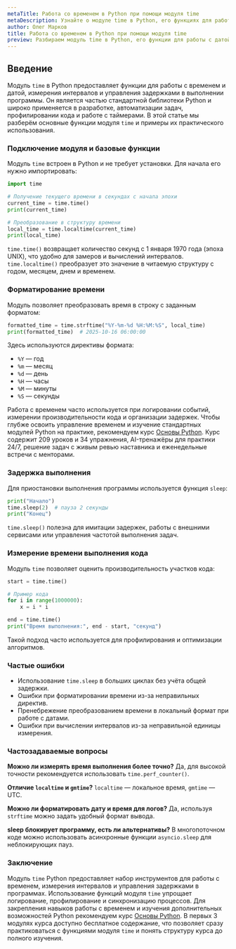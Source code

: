 ```yaml
---
metaTitle: Работа со временем в Python при помощи модуля time
metaDescription: Узнайте о модуле time в Python, его функциях для работы с датой и временем, измерения интервалов и практических примерах применения.
author: Олег Марков
title: Работа со временем в Python при помощи модуля time
preview: Разбираем модуль time в Python, его функции для работы с датой, временем и измерением интервалов, с примерами использования.
---
```


## Введение

Модуль `time` в Python предоставляет функции для работы с временем и датой, измерения интервалов и управления задержками в выполнении программы. Он является частью стандартной библиотеки Python и широко применяется в разработке, автоматизации задач, профилировании кода и работе с таймерами.
В этой статье мы разберём основные функции модуля `time` и примеры их практического использования.

### Подключение модуля и базовые функции

Модуль `time` встроен в Python и не требует установки. Для начала его нужно импортировать:

```python
import time

# Получение текущего времени в секундах с начала эпохи
current_time = time.time()
print(current_time)

# Преобразование в структуру времени
local_time = time.localtime(current_time)
print(local_time)
```

`time.time()` возвращает количество секунд с 1 января 1970 года (эпоха UNIX), что удобно для замеров и вычислений интервалов. `time.localtime()` преобразует это значение в читаемую структуру с годом, месяцем, днем и временем.

### Форматирование времени

Модуль позволяет преобразовать время в строку с заданным форматом:

```python
formatted_time = time.strftime("%Y-%m-%d %H:%M:%S", local_time)
print(formatted_time)  # 2025-10-16 06:00:00
```

Здесь используются директивы формата:

* `%Y` — год
* `%m` — месяц
* `%d` — день
* `%H` — часы
* `%M` — минуты
* `%S` — секунды

Работа с временем часто используется при логировании событий, измерении производительности кода и организации задержек. Чтобы глубже освоить управление временем и изучение стандартных модулей Python на практике, рекомендуем курс [Основы Python](https://purpleschool.ru/course/python-basics?utm_source=knowledgebase&utm_medium=article&utm_campaign=Rabota_so_vremenem_v_Python_s_pomoschyu_module_time).
Курс содержит 209 уроков и 34 упражнения, AI-тренажёры для практики 24/7, решение задач с живым ревью наставника и еженедельные встречи с менторами.

### Задержка выполнения

Для приостановки выполнения программы используется функция `sleep`:

```python
print("Начало")
time.sleep(2)  # пауза 2 секунды
print("Конец")
```

`time.sleep()` полезна для имитации задержек, работы с внешними сервисами или управления частотой выполнения задач.

### Измерение времени выполнения кода

Модуль `time` позволяет оценить производительность участков кода:

```python
start = time.time()

# Пример кода
for i in range(1000000):
    x = i * i

end = time.time()
print("Время выполнения:", end - start, "секунд")
```

Такой подход часто используется для профилирования и оптимизации алгоритмов.

### Частые ошибки

* Использование `time.sleep` в больших циклах без учёта общей задержки.
* Ошибки при форматировании времени из-за неправильных директив.
* Пренебрежение преобразованием времени в локальный формат при работе с датами.
* Ошибки при вычислении интервалов из-за неправильной единицы измерения.

### Частозадаваемые вопросы

**Можно ли измерять время выполнения более точно?**
Да, для высокой точности рекомендуется использовать `time.perf_counter()`.

**Отличие `localtime` и `gmtime`?**
`localtime` — локальное время, `gmtime` — UTC.

**Можно ли форматировать дату и время для логов?**
Да, используя `strftime` можно задать удобный формат вывода.

**sleep блокирует программу, есть ли альтернативы?**
В многопоточном коде можно использовать асинхронные функции `asyncio.sleep` для неблокирующих пауз.

### Заключение

Модуль `time` Python предоставляет набор инструментов для работы с временем, измерения интервалов и управления задержками в программах.
Использование функций модуля `time` упрощает логирование, профилирование и синхронизацию процессов. Для закрепления навыков работы с временем и изучения дополнительных возможностей Python рекомендуем курс [Основы Python](https://purpleschool.ru/course/python-basics?utm_source=knowledgebase&utm_medium=article&utm_campaign=Rabota_so_vremenem_v_Python_s_pomoschyu_module_time).
В первых 3 модулях курса доступно бесплатное содержание, что позволяет сразу практиковаться с функциями модуля `time` и понять структуру курса до полного изучения.
